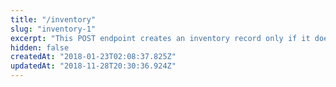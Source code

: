 ```yaml
---
title: "/inventory"
slug: "inventory-1"
excerpt: "This POST endpoint creates an inventory record only if it does not exist.  If the inventory does exist it will error with an HTTP CONFLICT error.  If you would like to ignore errors and upsert inventories see the PUT /inventories endpoint."
hidden: false
createdAt: "2018-01-23T02:08:37.825Z"
updatedAt: "2018-11-28T20:30:36.924Z"
---
```

